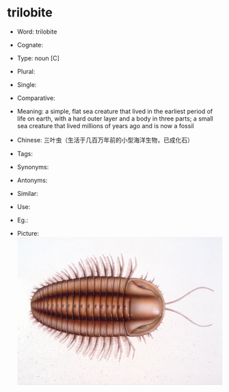 # trilobite

- Word: trilobite
- Cognate: 

- Type: noun [C]
- Plural: 
- Single: 
- Comparative: 
- Meaning: a simple, flat sea creature that lived in the earliest period of life on earth, with a hard outer layer and a body in three parts; a small sea creature that lived millions of years ago and is now a fossil 
- Chinese: 三叶虫（生活于几百万年前的小型海洋生物，已成化石）
- Tags: 
- Synonyms: 
- Antonyms: 
- Similar: 
- Use: 
- Eg.: 
- Picture: ![trilobite](images/trilobite.jpg)

